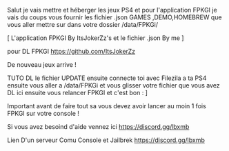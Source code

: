 Salut je vais mettre et héberger les jeux PS4 et pour l'application FPKGI je vais du coups vous fournir les fichier .json GAMES ,DEMO,HOMEBREW que vous aller mettre sur dans votre dossier /data/FPKGi/  

[ L'application FPKGI By ItsJokerZz's et le fichier .json By me ]

pour DL FPKGI https://github.com/ItsJokerZz

De nouveau jeux arrive !

TUTO
DL le fichier UPDATE ensuite connecte toi avec Filezila a ta PS4 ensuite vous aller a /data/FPKGi et vous glisser votre fichier que vous avez DL ici ensuite vous relancer FPKGI et c'est bon : ]

Important avant de faire tout sa vous devez avoir lancer au moin 1 fois FPKGI sur votre console !

Si vous avez besoind d'aide  vennez ici https://discord.gg/lbxmb 

Lien D'un serveur Comu Console et Jailbrek https://discord.gg/lbxmb
